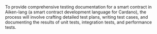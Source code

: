 To provide comprehensive testing documentation for a smart contract in Aiken-lang (a smart contract development language for Cardano), the process will involve crafting detailed test plans, writing test cases, and documenting the results of unit tests, integration tests, and performance tests.